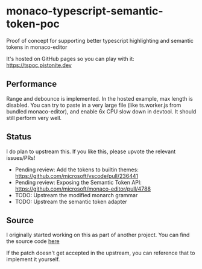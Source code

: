 # monaco-typescript-semantic-token-poc
Proof of concept for supporting better typescript highlighting and semantic tokens in monaco-editor

It's hosted on GitHub pages so you can play with it: https://tspoc.pistonite.dev

## Performance
Range and debounce is implemented. In the hosted example, max length is disabled. You can try
to paste in a very large file (like ts.worker.js from bundled monaco-editor), and enable 6x CPU slow
down in devtool. It should still perform very well.

## Status
I do plan to upstream this. If you like this, please upvote the relevant issues/PRs!

- Pending review: Add the tokens to builtin themes: https://github.com/microsoft/vscode/pull/236441
- Pending review: Exposing the Semantic Token API: https://github.com/microsoft/monaco-editor/pull/4788
- TODO: Upstream the modified monarch grammar
- TODO: Upstream the semantic token adapter

## Source
I originally started working on this as part of another project. You can find the source code
[here](https://github.com/Pistonite/botw-ist/tree/a510a1b0659f84094f678cddd8c9c3dd24b068f8/packages/monaco-typescript-contrib/src)

If the patch doesn't get accepted in the upstream, you can reference that to implement it yourself.